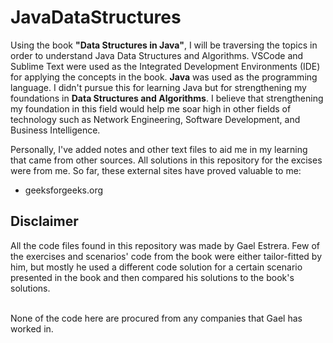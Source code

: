 # JavaDataStructures
Using the book <b>"Data Structures in Java"</b>, I will be traversing the topics in order to understand Java Data Structures and Algorithms. VSCode and Sublime Text were used as the Integrated Development Environments (IDE) for applying the concepts in the book. <b>Java</b> was used as the programming language. I didn't pursue this for learning Java but for strengthening my foundations in <b>Data Structures and Algorithms</b>. I believe that strengthening my foundation in this field would help me soar high in other fields of technology such as Network Engineering, Software Development, and Business Intelligence.

Personally, I've added notes and other text files to aid me in my learning that came from other sources. All solutions in this repository for the excises were from me. So far, these external sites have proved valuable to me: <br>
- geeksforgeeks.org

## Disclaimer
All the code files found in this repository was made by Gael Estrera. Few of the exercises and scenarios' code from the book were either tailor-fitted by him, but mostly he used a different code solution for a certain scenario presented in the book and then compared his solutions to the book's solutions. <br><br>

None of the code here are procured from any companies that Gael has worked in.
